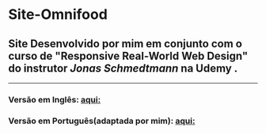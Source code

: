 # Site-Omnifood

## Site Desenvolvido por mim em conjunto com o curso de "Responsive Real-World Web Design" do instrutor *Jonas Schmedtmann* na **Udemy** .
***
### Versão em Inglês: [aqui:](https://omnifood-english.netlify.app/)
### Versão em Português(adaptada por mim): [aqui:](https://omnifood-ptbr.netlify.app/)
 
